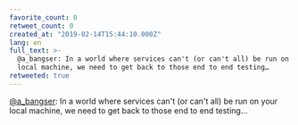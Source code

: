 ```yaml
---
favorite_count: 0
retweet_count: 0
created_at: "2019-02-14T15:44:10.000Z"
lang: en
full_text: >-
  @a_bangser: In a world where services can't (or can't all) be run on your
  local machine, we need to get back to those end to end testing…
retweeted: true
---
```


[@a_bangser](https://twitter.com/a_bangser): In a world where services can't (or
can't all) be run on your local machine, we need to get back to those end to end
testing…
